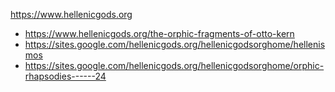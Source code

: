 https://www.hellenicgods.org

- https://www.hellenicgods.org/the-orphic-fragments-of-otto-kern
- https://sites.google.com/hellenicgods.org/hellenicgodsorghome/hellenismos
- https://sites.google.com/hellenicgods.org/hellenicgodsorghome/orphic-rhapsodies------24
